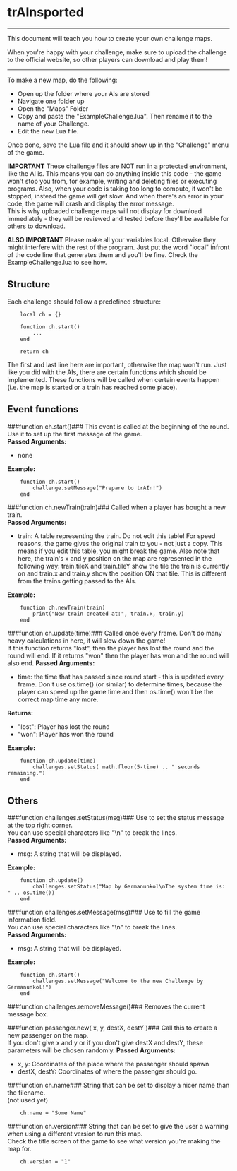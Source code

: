 **trAInsported**
=====================
- - - - - - - - - - -
This document will teach you how to create your own challenge maps.

When you're happy with your challenge, make sure to upload the challenge to the official website, so other players can download and play them!
- - - - - - - - - - -

To make a new map, do the following:
- Open up the folder where your AIs are stored
- Navigate one folder up
- Open the "Maps" Folder
- Copy and paste the "ExampleChallenge.lua". Then rename it to the name of your Challenge.
- Edit the new Lua file.

Once done, save the Lua file and it should show up in the "Challenge" menu of the game.

**IMPORTANT** These challenge files are NOT run in a protected environment, like the AI is. This means you can do anything inside this code - the game won't stop you from, for example, writing and deleting files or executing programs. Also, when your code is taking too long to compute, it won't be stopped, instead the game will get slow. And when there's an error in your code, the game will crash and display the error message.  
This is why uploaded challenge maps will not display for download immediately - they will be reviewed and tested before they'll be available for others to download.

**ALSO IMPORTANT** Please make all your variables local. Otherwise they might interfere with the rest of the program. Just put the word "local" infront of the code line that generates them and you'll be fine. Check the ExampleChallenge.lua to see how.

Structure
--------------------

Each challenge should follow a predefined structure:

		local ch = {}
		
		function ch.start()
			...
		end
		
		return ch

The first and last line here are important, otherwise the map won't run.
Just like you did with the AIs, there are certain functions which should be implemented. These functions will be called when certain events happen (i.e. the map is started or a train has reached some place).

Event functions
--------------------

###function ch.start()###
This event is called at the beginning of the round. Use it to set up the first message of the game.  
**Passed Arguments:**

- none

**Example:**

		function ch.start()
			challenge.setMessage("Prepare to trAIn!")
		end

###function ch.newTrain(train)###
Called when a player has bought a new train.  
**Passed Arguments:**

- train: A table representing the train. Do not edit this table! For speed reasons, the game gives the original train to you - not just a copy. This means if you edit this table, you might break the game. Also note that here, the train's x and y position on the map are represented in the following way: train.tileX and train.tileY show the tile the train is currently on and train.x and train.y show the position ON that tile. This is different from the trains getting passed to the AIs.

**Example:**

		function ch.newTrain(train)
			print("New train created at:", train.x, train.y)
		end

###function ch.update(time)###
Called once every frame. Don't do many heavy calculations in here, it will slow down the game!  
If this function returns "lost", then the player has lost the round and the round will end. If it returns "won" then the player has won and the round will also end.
**Passed Arguments:**

- time: the time that has passed since round start - this is updated every frame. Don't use os.time() (or similar) to determine times, because the player can speed up the game time and then os.time() won't be the correct map time any more.

**Returns:**

- "lost": Player has lost the round
- "won": Player has won the round

**Example:**

		function ch.update(time)
			challenges.setStatus( math.floor(5-time) .. " seconds remaining.")
		end


Others
--------------------
###function challenges.setStatus(msg)###
Use to set the status message at the top right corner.  
You can use special characters like "\n" to break the lines.  
**Passed Arguments:**

- msg: A string that will be displayed.

**Example:**

		function ch.update()
			challenges.setStatus("Map by Germanunkol\nThe system time is: " .. os.time())
		end
		
###function challenges.setMessage(msg)###
Use to fill the game information field.  
You can use special characters like "\n" to break the lines.  
**Passed Arguments:**

- msg: A string that will be displayed.

**Example:**

		function ch.start()
			challenges.setMessage("Welcome to the new Challenge by Germanunkol!")
		end
		
###function challenges.removeMessage()###
Removes the current message box.  

###function passenger.new( x, y, destX, destY )###
Call this to create a new passenger on the map.  
If you don't give x and y or if you don't give destX and destY, these parameters will be chosen randomly.
**Passed Arguments:**

- x, y: Coordinates of the place where the passenger should spawn
- destX, destY: Coordinates of where the passenger should go.

###function ch.name###
String that can be set to display a nicer name than the filename.  
(not used yet)

		ch.name = "Some Name"

###function ch.version###
String that can be set to give the user a warning when using a different version to run this map.  
Check the title screen of the game to see what version you're making the map for.  

		ch.version = "1"

